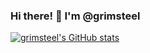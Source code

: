 ### Hi there! 👋 I'm @grimsteel

[![grimsteel's GitHub stats](https://github-readme-stats.grimsteel.repl.co/?username=grimsteel&show_icons=true&count_private=true&bg_color=30,51372e,89391d&ring_color=fff&custom_title=grimsteel%27s%20Github%20Stats&include_all_commits=true&title_color=d9ccc8&icon_color=fff&text_color=fff&hide_border=true)](https://github.com/anuraghazra/github-readme-stats)

<!--
**grimsteel/grimsteel** is a ✨ _special_ ✨ repository because its `README.md` (this file) appears on your GitHub profile.

Here are some ideas to get you started:

- 🔭 I’m currently working on ...
- 🌱 I’m currently learning ...
- 👯 I’m looking to collaborate on ...
- 🤔 I’m looking for help with ...
- 💬 Ask me about ...
- 📫 How to reach me: ...
- 😄 Pronouns: ...
- ⚡ Fun fact: ...
-->
